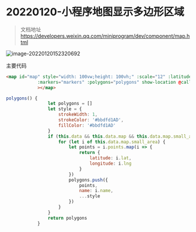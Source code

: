 # 20220120-小程序地图显示多边形区域

> 文档地址 https://developers.weixin.qq.com/miniprogram/dev/component/map.html

![image-20220120152320692](https://s2.loli.net/2022/01/20/9HzvhcExGXVZPa2.png)

主要代码

```html
<map id="map" style="width: 100vw;height: 100vh;" :scale="12" :latitude="latitude" :longitude="longitude"
			:markers="markers" :polygons="polygons" show-location @callouttap="onCallouttap" @markertap="onCallouttap"
			></map>
```



```js
polygons() {
				let polygons = []
				let style = {
					strokeWidth: 1,
					strokeColor: '#bbdfd1AD',
					fillColor: '#bbdfd1AD'
				}
				if (this.data && this.data.map && this.data.map.small_area) {
					for (let i of this.data.map.small_area) {
						let points = i.points.map(i => {
							return {
								latitude: i.lat,
								longitude: i.lng
							}
						})
						polygons.push({
							points,
							name: i.name,
							...style
						})
					}
				}
				return polygons
			}
```

